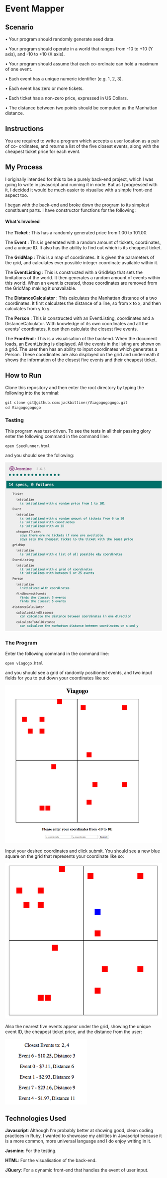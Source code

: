 # Event Mapper

## Scenario
• Your program should randomly generate seed data.

• Your program should operate in a world that ranges from -10 to +10 (Y axis), and -10 to
+10 (X axis).

• Your program should assume that each co-ordinate can hold a maximum of one event.

• Each event has a unique numeric identifier (e.g. 1, 2, 3).

• Each event has zero or more tickets.

• Each ticket has a non-zero price, expressed in US Dollars.

• The distance between two points should be computed as the Manhattan distance.

## Instructions
You are required to write a program which accepts a user location as a pair of
co- ordinates, and returns a list of the five closest events, along with the cheapest
ticket price for each event.

## My Process

I originally intended for this to be a purely back-end project, which I was going to write
in javascript and running it in node. But as I progressed with it, I decided it would be
much easier to visualise with a simple front-end aspect too.

I began with the back-end and broke down the program to its simplest constituent parts.
I have constructor functions for the following:

#### What's Involved

The __Ticket__ : This has a randomly generated price from 1.00 to 101.00.

The __Event__ : This is generated with a random amount of tickets, coordinates, and a unique
ID. It also has the ability to find out which is its cheapest ticket.

The __GridMap__ : This is a map of coordinates. It is given the parameters of the grid, and
calculates ever possible integer coordinate available within it.

The __EventListing__ : This is constructed with a GridMap that sets the limitations of the
world. It then generates a random amount of events within this world. When an event is
created, those coordinates are removed from the GridMap making it unavailable.

The __DistanceCalculator__ : This calculates the Manhattan distance of a two coordinates.
It first calculates the distance of a line, so from x to x, and then calculates from y to y.

The __Person__ : This is constructed with an EventListing, coordinates and a
DistanceCalculator. With knowledge of its own coordinates and all the events' coordinates,
it can then calculate the closest five events.

The __FrontEnd__ : This is a visualisation of the backend. When the document loads,
an EventListing is displayed. All the events in the listing are shown on a grid. The user
then has an ability to input coordinates which generates a Person. These coordinates
are also displayed on the grid and underneath it shows the information of the closest
five events and their cheapest ticket.

## How to Run

Clone this repository and then enter the root directory by typing the
following into the terminal:

```
git clone git@github.com:jackbittiner/Viagogogogogo.git
cd Viagogogogogo
```

### Testing

This program was test-driven. To see the tests in all their passing glory
enter the following command in the command line:

```
open SpecRunner.html
```

and you should see the following:

![Jasmine Tests](./img/jasmine-tests.png)

### The Program

Enter the following command in the command line:

```
open viagogo.html
```

and you should see a grid of randomly positioned events, and two input fields
for you to put down your coordinates like so:

![Jasmine Tests](./img/grid-of-events.png)

Input your desired coordinates and click submit. You should see a new blue
square on the grid that represents your coordinate like so:

![User Coordinates](./img/user-coordinates.png)

Also the nearest five events appear under the grid, showing the unique
event ID, the cheapest ticket price, and the distance from the user:

![Event Info](./img/event-info.png)

## Technologies Used

__Javascript__: Although I'm probably better at showing good, clean coding practices
in Ruby, I wanted to showcase my abilities in Javascript because it is a more common,
more universal language and I do enjoy writing in it.

__Jasmine__: For the testing.

__HTML__: For the visualisation of the back-end.

__JQuery__: For a dynamic front-end that handles the event of user input.
